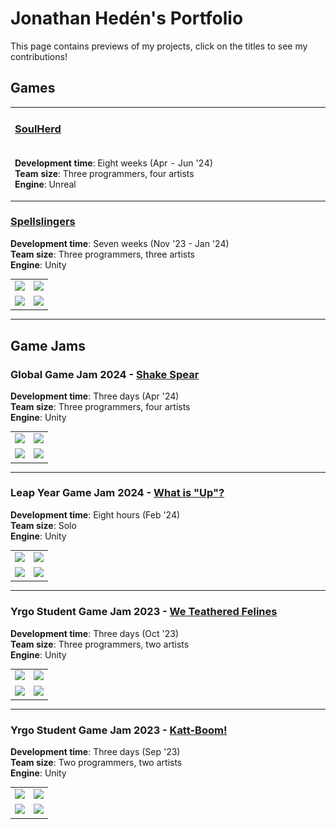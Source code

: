 # Jonathan Hedén's Portfolio

This page contains previews of my projects, click on the titles to see my contributions!

## Games

<table>
  <tr>
    <td width="50%">

### [SoulHerd](SoulHerd#soulherd)
      
  </td>
  <td width="25%"><img src="Images/SoulHerd/Preview0.jpg" /></td>
  <td width="25%"><img src="Images/SoulHerd/Preview1.jpg" /></td>
  </tr>
  <tr>
    <td width="100%">

**Development time**: Eight weeks (Apr - Jun '24)  
**Team size**: Three programmers, four artists  
**Engine**: Unreal 

  </td>
  <td width="25%"><img src="Images/SoulHerd/Preview2.png" /></td>
  <td width="25%"><img src="Images/SoulHerd/Preview3.jpg" /></td>
  </tr>
    </td>
</table>

### [Spellslingers](Spellslingers#spellslingers)
**Development time**: Seven weeks (Nov '23 - Jan '24)  
**Team size**: Three programmers, three artists  
**Engine**: Unity  
<table>
  <tr>
    <td width="50%"><img src="Images\" /></td>
    <td width="50%"><img src="Images\" /></td>
  </tr>
  <tr>
    <td width="50%"><img src="Images\" /></td>
    <td width="50%"><img src="Images\" /></td>
  </tr>
</table>

---

## Game Jams

### Global Game Jam 2024 - [Shake Spear](https://annalofberg.itch.io/shake-spear)
**Development time**: Three days (Apr '24)  
**Team size**: Three programmers, four artists  
**Engine**: Unity  
<table>
  <tr>
    <td width="50%"><img src="Images\" /></td>
    <td width="50%"><img src="Images\" /></td>
  </tr>
  <tr>
    <td width="50%"><img src="Images\" /></td>
    <td width="50%"><img src="Images\" /></td>
  </tr>
</table>

---

### Leap Year Game Jam 2024 - [What is "Up"?](https://nrdxn.itch.io/what-is-up)
**Development time**: Eight hours (Feb '24)  
**Team size**: Solo  
**Engine**: Unity  
<table>
  <tr>
    <td width="50%"><img src="Images\" /></td>
    <td width="50%"><img src="Images\" /></td>
  </tr>
  <tr>
    <td width="50%"><img src="Images\" /></td>
    <td width="50%"><img src="Images\" /></td>
  </tr>
</table>

---

### Yrgo Student Game Jam 2023 - [We Teathered Felines](https://nrdxn.itch.io/we-teathered-felines)
**Development time**: Three days (Oct '23)  
**Team size**: Three programmers, two artists  
**Engine**: Unity  
<table>
  <tr>
    <td width="50%"><img src="Images\" /></td>
    <td width="50%"><img src="Images\" /></td>
  </tr>
  <tr>
    <td width="50%"><img src="Images\" /></td>
    <td width="50%"><img src="Images\" /></td>
  </tr>
</table>

---

### Yrgo Student Game Jam 2023 - [Katt-Boom!](https://nrdxn.itch.io/katt-boom)
**Development time**: Three days (Sep '23)  
**Team size**: Two programmers, two artists  
**Engine**: Unity  
<table>
  <tr>
    <td width="50%"><img src="Images\" /></td>
    <td width="50%"><img src="Images\" /></td>
  </tr>
  <tr>
    <td width="50%"><img src="Images\" /></td>
    <td width="50%"><img src="Images\" /></td>
  </tr>
</table>
